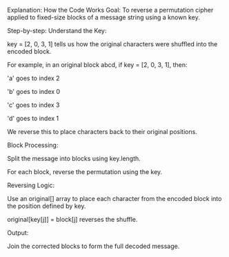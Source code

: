 Explanation: How the Code Works
Goal:
To reverse a permutation cipher applied to fixed-size blocks of a message string using a known key.

Step-by-step:
Understand the Key:

key = [2, 0, 3, 1] tells us how the original characters were shuffled into the encoded block.

For example, in an original block abcd, if key = [2, 0, 3, 1], then:

'a' goes to index 2

'b' goes to index 0

'c' goes to index 3

'd' goes to index 1

We reverse this to place characters back to their original positions.

Block Processing:

Split the message into blocks using key.length.

For each block, reverse the permutation using the key.

Reversing Logic:

Use an original[] array to place each character from the encoded block into the position defined by key.

original[key[j]] = block[j] reverses the shuffle.

Output:

Join the corrected blocks to form the full decoded message.
